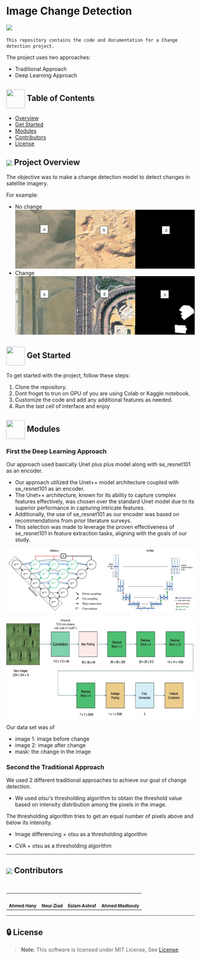 # Image Change Detection

<img src="https://i.giphy.com/Ym5Urkj7ReOdCcxLud.webp"/>

    This repository contains the code and documentation for a Change detection project.

The project uses two approaches:

- Traditional Approach
- Deep Learning Approach 


## <img align= center width=50px height=50px src="https://user-images.githubusercontent.com/71986226/154075883-2a5679d2-b411-448f-b423-9565babf35aa.gif"> Table of Contents
- <a href ="#Overview">Overview</a>
- <a href ="#started"> Get Started</a>
- <a href ="#modules"> Modules</a>
- <a href ="#contributors">Contributors</a>
- <a href ="#license">License</a>

## <img align="center"  height =50px src="https://user-images.githubusercontent.com/71986226/154076110-1233d7a8-92c2-4d79-82c1-30e278aa518a.gif"> Project Overview <a id = "Overview"></a>

The objective was to make a change detection model to detect changes in satellite imagery.

For example:

- No change
![nochange](images/image.png)
- Change
![change](images/image-2.png)

## <img  align= center width=50px height=50px src="https://c.tenor.com/HgX89Yku5V4AAAAi/to-the-moon.gif"> Get Started <a id = "started"></a>

To get started with the project, follow these steps:

1. Clone the repository.
2. Dont froget to trun on GPU of you are using Colab or Kaggle notebook.
3. Customize the code and add any additional features as needed.
4. Run the last cell of interface and enjoy

## <img  align= center width=50px height=50px src="https://cdn.pixabay.com/animation/2022/07/31/06/27/06-27-17-124_512.gif"> Modules <a id ="modules"></a>

### First the Deep Learning Approach

Our approach used basically Unet plus plus model along with se_resnet101 as an encoder.

- Our approach utilized the Unet++ model architecture coupled with se_resnet101 as an encoder.
- The Unet++ architecture, known for its ability to capture complex features effectively, was chosen over the standard Unet model due to its superior performance in capturing intricate features.
- Additionally, the use of se_resnet101 as our encoder was based on recommendations from prior literature surveys.
- This selection was made to leverage the proven effectiveness of se_resnet101 in feature extraction tasks, aligning with the goals of our study.

![alt text](images/image-3.png)

![alt text](images/image-4.png)

Our data set was of

- image 1: image before change
- image 2: image after change
- mask: the change in the image

### Second the Traditional Approach

We used 2 different traditional approaches to achieve our goal of change detection.

- We used otsu's thresholding algorithm to obtain the threshold value based on intensity distribution among the pixels in the image.

The thresholding algorithm tries to get an equal number of pixels above and below its intensity.

- Image differencing + otsu as a thresholding algorithm

- CVA + otsu as a thresholding algorithm


<hr style="background-color: #4b4c60"></hr>
<a id ="Contributors"></a>

## <img align="center"  height =60px src="https://user-images.githubusercontent.com/63050133/156777293-72a6e681-2582-4a9d-ad92-09d1181d47c7.gif"> Contributors <a id ="contributors"></a>

<br>
<table >
  <tr>
        <td align="center"><a href="https://github.com/Ahmed-H300"><img src="https://avatars.githubusercontent.com/u/67925988?v=4" width="150px;" alt=""/><br /><sub><b>Ahmed Hany</b></sub></a><br /></td>
        <td align="center"><a href="https://github.com/nouralmulhem"><img src=https://avatars.githubusercontent.com/u/76218033?v=4" width="150px;" alt=""/><br /><sub><b>Nour Ziad</b></sub></a><br /></td>
        <td align="center"><a href="https://github.com/EslamAsHhraf"><img src=https://avatars.githubusercontent.com/u/71986226?v=4" width="150px;" alt=""/><br /><sub><b>Eslam Ashraf</b></sub></a><br /></td>
        <td align="center"><a href="https://github.com/ahmedmadbouly186"><img src=https://avatars.githubusercontent.com/u/66012617?v=4" width="150px;" alt=""/><br /><sub><b>Ahmed Madbouly</b></sub></a><br /></td>

  </tr>
</table>

<hr style="background-color: #4b4c60"></hr>

<a id ="License"></a>

## 🔒 License <a id ="license"></a>

> **Note**: This software is licensed under MIT License, See [License](https://github.com/nouralmulhem/Image-Change-Detection/blob/main/LICENSE).

